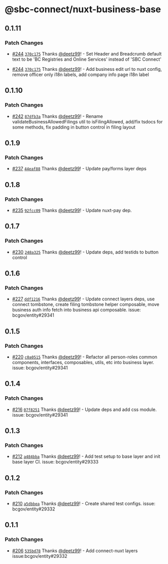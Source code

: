 # @sbc-connect/nuxt-business-base

## 0.1.11

### Patch Changes

- [#244](https://github.com/bcgov/business-ui/pull/244) [`370c175`](https://github.com/bcgov/business-ui/commit/370c175d07d03b61723e36c0a404caa19f20a182) Thanks [@deetz99](https://github.com/deetz99)! - Set Header and Breadcrumb default text to be 'BC Registries and Online Services' instead of 'SBC Connect'

- [#244](https://github.com/bcgov/business-ui/pull/244) [`370c175`](https://github.com/bcgov/business-ui/commit/370c175d07d03b61723e36c0a404caa19f20a182) Thanks [@deetz99](https://github.com/deetz99)! - Add business edit url to nuxt config, remove officer only i18n labels, add company info page i18n label

## 0.1.10

### Patch Changes

- [#242](https://github.com/bcgov/business-ui/pull/242) [`87dfb3a`](https://github.com/bcgov/business-ui/commit/87dfb3abfde4449d8b48ebf68b750c39b5f4240f) Thanks [@deetz99](https://github.com/deetz99)! - Rename validateBusinessAllowedFilings util to isFilingAllowed, add/fix tsdocs for some methods, fix padding in button control in filing layout

## 0.1.9

### Patch Changes

- [#237](https://github.com/bcgov/business-ui/pull/237) [`44eaf88`](https://github.com/bcgov/business-ui/commit/44eaf88094adf0a56577f171555306b099bc1604) Thanks [@deetz99](https://github.com/deetz99)! - Update pay/forms layer deps

## 0.1.8

### Patch Changes

- [#235](https://github.com/bcgov/business-ui/pull/235) [`92fcc09`](https://github.com/bcgov/business-ui/commit/92fcc09d92806aca8b3ef29ffd96fb1a390baf97) Thanks [@deetz99](https://github.com/deetz99)! - Update nuxt-pay dep.

## 0.1.7

### Patch Changes

- [#230](https://github.com/bcgov/business-ui/pull/230) [`248a325`](https://github.com/bcgov/business-ui/commit/248a325b8c946aa9a4db4c9948ac28459e6a0354) Thanks [@deetz99](https://github.com/deetz99)! - Update deps, add testids to button control

## 0.1.6

### Patch Changes

- [#227](https://github.com/bcgov/business-ui/pull/227) [`ddf1216`](https://github.com/bcgov/business-ui/commit/ddf1216f377632d8483ebc9199898074d521511e) Thanks [@deetz99](https://github.com/deetz99)! - Update connect layers deps, use connect tombstone, create filing tombstone helper composable, move business auth info fetch into business api composable. issue: bcgov/entity#29341

## 0.1.5

### Patch Changes

- [#220](https://github.com/bcgov/business-ui/pull/220) [`c0a0515`](https://github.com/bcgov/business-ui/commit/c0a0515e9b62bd9150206c9ea81429add6a28d97) Thanks [@deetz99](https://github.com/deetz99)! - Refactor all person-roles common components, interfaces, composables, utils, etc into business layer. issue: bcgov/entity#29341

## 0.1.4

### Patch Changes

- [#216](https://github.com/bcgov/business-ui/pull/216) [`07f8251`](https://github.com/bcgov/business-ui/commit/07f8251a23dd1fa6bbf510e5c54dad4a3a6a282e) Thanks [@deetz99](https://github.com/deetz99)! - Update deps and add css module. issue: bcgov/entity#29341

## 0.1.3

### Patch Changes

- [#212](https://github.com/bcgov/business-ui/pull/212) [`a484bba`](https://github.com/bcgov/business-ui/commit/a484bba34fa3795472a6ff9e8d3bed38a7521b50) Thanks [@deetz99](https://github.com/deetz99)! - Add test setup to base layer and init base layer CI. issue: bcgov/entity#29333

## 0.1.2

### Patch Changes

- [#210](https://github.com/bcgov/business-ui/pull/210) [`a5dbbea`](https://github.com/bcgov/business-ui/commit/a5dbbea55377822027a3246837e2765ace0d6e0a) Thanks [@deetz99](https://github.com/deetz99)! - Create shared test configs. issue: bcgov/entity#29332

## 0.1.1

### Patch Changes

- [#206](https://github.com/bcgov/business-ui/pull/206) [`535bd78`](https://github.com/bcgov/business-ui/commit/535bd780e4b2129497fada000a2b72769ede5320) Thanks [@deetz99](https://github.com/deetz99)! - Add connect-nuxt layers issue:bcgov/entity#29332
